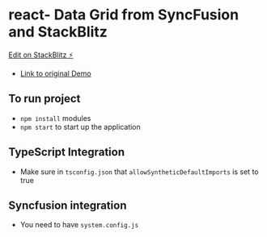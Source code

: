 # react- Data Grid from SyncFusion and StackBlitz

[Edit on StackBlitz ⚡️](https://stackblitz.com/edit/react-adfvwf)
* [Link to original Demo](https://ej2.syncfusion.com/react/demos/?_gl=1*18n4vyd*_ga*MTM1MjQzOTU1MC4xNjI5MjI5Njcw*_ga_WC4JKKPHH0*MTYzMDUwNzAwOS4zLjEuMTYzMDUwNzAzMi4w&_ga=2.161643836.1899209439.1630437544-1352439550.1629229670#/material/grid/overview) 


## To run project
* `npm install` modules
* `npm start` to start up the application

## TypeScript Integration
* Make sure in `tsconfig.json` that `allowSyntheticDefaultImports` is set to true

## Syncfusion integration
* You need to have `system.config.js`
